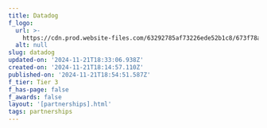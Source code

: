 ```yaml
---
title: Datadog
f_logo:
  url: >-
    https://cdn.prod.website-files.com/63292785af73226ede52b1c8/673f78a09f96f59d192b9d3e_Datadog%25201.svg
  alt: null
slug: datadog
updated-on: '2024-11-21T18:33:06.938Z'
created-on: '2024-11-21T18:14:57.110Z'
published-on: '2024-11-21T18:54:51.587Z'
f_tier: Tier 3
f_has-page: false
f_awards: false
layout: '[partnerships].html'
tags: partnerships
---
```



